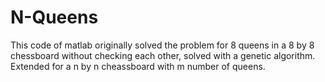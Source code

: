 # N-Queens
This code of matlab originally solved the problem for 8 queens in a 8 by 8 chessboard without checking each other, solved with a genetic algorithm. Extended for a n by n cheassboard with m number of queens.
